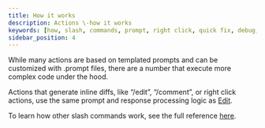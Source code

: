 ```yaml
---
title: How it works
description: Actions \-how it works
keywords: [how, slash, commands, prompt, right click, quick fix, debug, action]
sidebar_position: 4
---
```


While many actions are based on templated prompts and can be customized with .prompt files, there are a number that execute more complex code under the hood.

Actions that generate inline diffs, like “/edit”, “/comment”, or right click actions, use the same prompt and response processing logic as [Edit](../edit/how-it-works.md).

To learn how other slash commands work, see the full reference [here](../reference/slash-commands).
